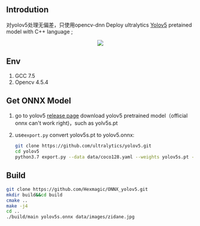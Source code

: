 ## Introdution
对yolov5处理无偏差，只使用opencv-dnn
Deploy ultralytics [Yolov5](https://github.com/ultralytics/yolov5.git) pretained model with C++ language ;

<div align="center">
<img src="assets/output.jpg">
</div>




## Env

1. GCC 7.5
2. Opencv 4.5.4

## Get ONNX Model 

1. go to  yolov5 [release page](https://github.com/ultralytics/yolov5/releases) download yolov5 pretrained model（official onnx can't work right)，such as yolv5s.pt

2. use`export.py` convert yolov5s.pt to yolov5.onnx:

    ```bash
    git clone https://github.com/ultralytics/yolov5.git
    cd yolov5
    python3.7 export.py --data data/coco128.yaml --weights yolov5s.pt --include onnx
    ```


## Build 

```bash
git clone https://github.com/Hexmagic/ONNX_yolov5.git
mkdir build&&cd build
cmake ..
make -j4
cd ..
./build/main yolov5s.onnx data/images/zidane.jpg
```



